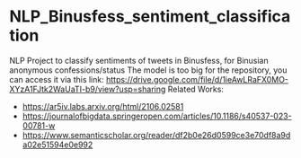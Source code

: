 # NLP_Binusfess_sentiment_classification
NLP Project to classify sentiments of tweets in Binusfess, for Binusian anonymous confessions/status
The model is too big for the repository, you can access it via this link: https://drive.google.com/file/d/1ieAwLRaFX0MO-XYzA1FJtk2WaUaTI-b9/view?usp=sharing
Related Works:
- https://ar5iv.labs.arxiv.org/html/2106.02581
- https://journalofbigdata.springeropen.com/articles/10.1186/s40537-023-00781-w
- https://www.semanticscholar.org/reader/df2b0e26d0599ce3e70df8a9da02e51594e0e992
